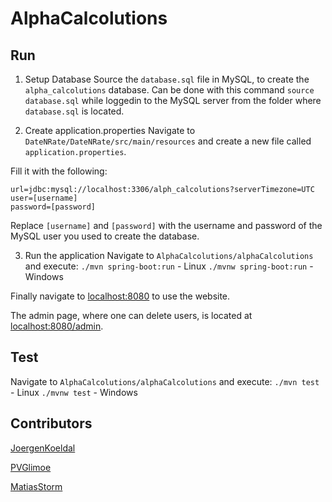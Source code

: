 # AlphaCalcolutions

## Run
1. Setup Database
Source the `database.sql` file in MySQL, to create the `alpha_calcolutions` database.
Can be done with this command `source database.sql` while loggedin to the MySQL server from the folder where `database.sql` is located.

2. Create application.properties
Navigate to `DateNRate/DateNRate/src/main/resources` and create a new file called `application.properties`.

Fill it with the following:
```
url=jdbc:mysql://localhost:3306/alph_calcolutions?serverTimezone=UTC
user=[username]
password=[password]
```
Replace `[username]` and `[password]` with the username and password of the MySQL user you used to create the database.

3. Run the application
Navigate to `AlphaCalcolutions/alphaCalcolutions` and execute:
`./mvn spring-boot:run` - Linux
`./mvnw spring-boot:run` - Windows
 
Finally navigate to [localhost:8080](http://localhost:8080) to use the website.

The admin page, where one can delete users, is located at [localhost:8080/admin](http://localhost:8080/admin).

## Test
Navigate to `AlphaCalcolutions/alphaCalcolutions` and execute:
`./mvn test` - Linux
`./mvnw test` - Windows


## Contributors
[JoergenKoeldal](https://github.com/JoergenKoeldal)

[PVGlimoe](https://github.com/PVGlimoe)

[MatiasStorm](https://github.com/MatiasStorm)
